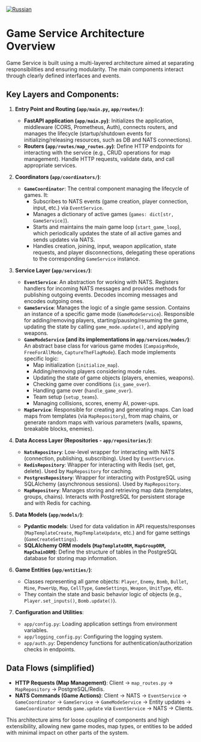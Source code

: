 [![Russian](https://img.shields.io/badge/lang-Russian-blue)](../../ru/architecture/overview.md)

# Game Service Architecture Overview

Game Service is built using a multi-layered architecture aimed at separating responsibilities and ensuring modularity. The main components interact through clearly defined interfaces and events.

## Key Layers and Components:

1.  **Entry Point and Routing (`app/main.py`, `app/routes/`)**:
    -   **FastAPI application (`app/main.py`)**: Initializes the application, middleware (CORS, Prometheus, Auth), connects routers, and manages the lifecycle (startup/shutdown events for initializing/releasing resources, such as DB and NATS connections).
    -   **Routers (`app/routes/map_routes.py`)**: Define HTTP endpoints for interacting with the service (e.g., CRUD operations for map management). Handle HTTP requests, validate data, and call appropriate services.

2.  **Coordinators (`app/coordinators/`)**:
    -   **`GameCoordinator`**: The central component managing the lifecycle of games. It:
        -   Subscribes to NATS events (game creation, player connection, input, etc.) via `EventService`.
        -   Manages a dictionary of active games (`games: dict[str, GameService]`).
        -   Starts and maintains the main game loop (`start_game_loop`), which periodically updates the state of all active games and sends updates via NATS.
        -   Handles creation, joining, input, weapon application, state requests, and player disconnections, delegating these operations to the corresponding `GameService` instance.

3.  **Service Layer (`app/services/`)**:
    -   **`EventService`**: An abstraction for working with NATS. Registers handlers for incoming NATS messages and provides methods for publishing outgoing events. Decodes incoming messages and encodes outgoing ones.
    -   **`GameService`**: Manages the logic of a single game session. Contains an instance of a specific game mode (`GameModeService`). Responsible for adding/removing players, starting/pausing/resuming the game, updating the state by calling `game_mode.update()`, and applying weapons.
    -   **`GameModeService` (and its implementations in `app/services/modes/`)**: An abstract base class for various game modes (`CampaignMode`, `FreeForAllMode`, `CaptureTheFlagMode`). Each mode implements specific logic:
        -   Map initialization (`initialize_map`).
        -   Adding/removing players considering mode rules.
        -   Updating the state of game objects (players, enemies, weapons).
        -   Checking game over conditions (`is_game_over`).
        -   Handling game over (`handle_game_over`).
        -   Team setup (`setup_teams`).
        -   Managing collisions, scores, enemy AI, power-ups.
    -   **`MapService`**: Responsible for creating and generating maps. Can load maps from templates (via `MapRepository`), from map chains, or generate random maps with various parameters (walls, spawns, breakable blocks, enemies).

4.  **Data Access Layer (Repositories - `app/repositories/`)**:
    -   **`NatsRepository`**: Low-level wrapper for interacting with NATS (connection, publishing, subscribing). Used by `EventService`.
    -   **`RedisRepository`**: Wrapper for interacting with Redis (set, get, delete). Used by `MapRepository` for caching.
    -   **`PostgresRepository`**: Wrapper for interacting with PostgreSQL using SQLAlchemy (asynchronous sessions). Used by `MapRepository`.
    -   **`MapRepository`**: Manages storing and retrieving map data (templates, groups, chains). Interacts with PostgreSQL for persistent storage and with Redis for caching.

5.  **Data Models (`app/models/`)**:
    -   **Pydantic models**: Used for data validation in API requests/responses (`MapTemplateCreate`, `MapTemplateUpdate`, etc.) and for game settings (`GameCreateSettings`).
    -   **SQLAlchemy ORM models (`MapTemplateORM`, `MapGroupORM`, `MapChainORM`)**: Define the structure of tables in the PostgreSQL database for storing map information.

6.  **Game Entities (`app/entities/`)**:
    -   Classes representing all game objects: `Player`, `Enemy`, `Bomb`, `Bullet`, `Mine`, `PowerUp`, `Map`, `CellType`, `GameSettings`, `Weapon`, `UnitType`, etc.
    -   They contain the state and basic behavior logic of objects (e.g., `Player.set_inputs()`, `Bomb.update()`).

7.  **Configuration and Utilities**:
    -   `app/config.py`: Loading application settings from environment variables.
    -   `app/logging_config.py`: Configuring the logging system.
    -   `app/auth.py`: Dependency functions for authentication/authorization checks in endpoints.

## Data Flows (simplified)

-   **HTTP Requests (Map Management)**: Client -> `map_routes.py` -> `MapRepository` -> PostgreSQL/Redis.
-   **NATS Commands (Game Actions)**: Client -> NATS -> `EventService` -> `GameCoordinator` -> `GameService` -> `GameModeService` -> Entity updates -> `GameCoordinator` sends `game.update` via `EventService` -> NATS -> Clients.

This architecture aims for loose coupling of components and high extensibility, allowing new game modes, map types, or entities to be added with minimal impact on other parts of the system.
